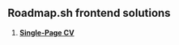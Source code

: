 ## Roadmap.sh frontend solutions

<ol>
    <li><b><a href="https://roadmap.sh/projects/single-page-cv">Single-Page CV</a></b></li>
</ol>
